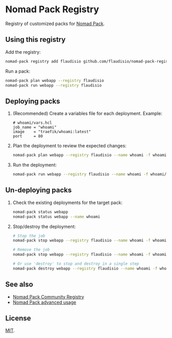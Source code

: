 # Nomad Pack Registry

Registry of customized packs for [Nomad Pack](https://github.com/hashicorp/nomad-pack).

## Using this registry

Add the registry:

```bash
nomad-pack registry add flaudisio github.com/flaudisio/nomad-pack-registry
```

Run a pack:

```bash
nomad-pack plan webapp --registry flaudisio
nomad-pack run webapp --registry flaudisio
```

## Deploying packs

1. (Recommended) Create a variables file for each deployment. Example:

    ```hcl
    # whoami/vars.hcl
    job_name = "whoami"
    image    = "traefik/whoami:latest"
    port     = 80
    ```

1. Plan the deployment to review the expected changes:

    ```bash
    nomad-pack plan webapp --registry flaudisio --name whoami -f whoami/vars.hcl --verbose
    ```

1. Run the deployment:

    ```bash
    nomad-pack run webapp --registry flaudisio --name whoami -f whoami/vars.hcl
    ```

## Un-deploying packs

1. Check the existing deployments for the target pack:

    ```bash
    nomad-pack status webapp
    nomad-pack status webapp --name whoami
    ```

1. Stop/destroy the deployment:

    ```bash
    # Stop the job
    nomad-pack stop webapp --registry flaudisio --name whoami -f whoami/vars.hcl

    # Remove the job
    nomad-pack stop webapp --registry flaudisio --name whoami -f whoami/vars.hcl

    # Or use 'destroy' to stop and destroy in a single step
    nomad-pack destroy webapp --registry flaudisio --name whoami -f whoami/vars.hcl
    ```

## See also

- [Nomad Pack Community Registry](https://github.com/hashicorp/nomad-pack-community-registry)
- [Nomad Pack advanced usage](https://developer.hashicorp.com/nomad/tools/nomad-pack/advanced-usage)

## License

[MIT](LICENSE).
